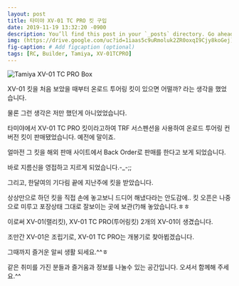 ```yaml
---
layout: post
title: 타미야 XV-01 TC PRO 킷 구입
date: 2019-11-19 13:32:20 -0900
description: You’ll find this post in your `_posts` directory. Go ahead and edit it and re-build the site to see your changes. # Add post description (optional)
img: (https://drive.google.com/uc?id=1iaas5c9uRmoluk2ZR0oxqI9Cjy8koGej) # Add image post (optional)
fig-caption: # Add figcaption (optional)
tags: [RC, Builder, Tamiya, XV-01TCPRO]
---
```

![Tamiya XV-01 TC PRO Box](https://drive.google.com/uc?id=1iaas5c9uRmoluk2ZR0oxqI9Cjy8koGej)

XV-01 킷을 처음 보았을 때부터 온로드 투어링 킷이 있으면 어떨까? 라는 생각을 했었습니다.

물론 그런 생각은 저만 했던게 아니었었습니다.

타미야에서 XV-01 TC PRO 킷이라고하여 TRF 서스펜션을 사용하여 온로드 투어링 컨버전 킷이 판매됐었습니다. 예전에 말이죠.

얼마전 그 킷을 해외 판매 사이트에서 Back Order로 판매를 한다고 보게 되었습니다.

바로 지름신을 영접하고 지르게 되었습니다.-_-;;

그리고, 한달여의 기다림 끝에 지난주에 킷을 받았습니다.

상상만으로 하던 킷을 직접 손에 놓고보니 드디어 해냈다라는 안도감에.. 킷 오픈은 나중으로 미루고 포장상태 그대로 잘보이는 곳에 보관(?)해 놓았습니다.ㅎㅎ

이로써 XV-01(랠리킷), XV-01 TC PRO(투어링킷) 2개의 XV-01이 생겼습니다.

조만간 XV-01은 조립기로, XV-01 TC PRO는 개봉기로 찾아뵙겠습니다.

그때까지 즐거운 알씨 생활 되세요.^^ㅎ

같은 취미를 가진 분들과 즐거움과 정보를 나눌수 있는 공간입니다.
오셔서 함께해 주세요.^^
